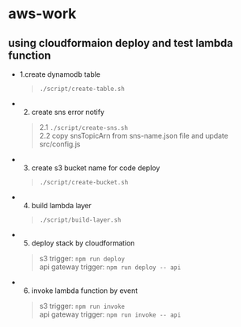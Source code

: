 # aws-work
## using cloudformaion deploy and test lambda function
* 1.create dynamodb table
  > ```./script/create-table.sh```
* 2. create sns error notify   
  > 2.1 ```./script/create-sns.sh```  
    2.2 copy snsTopicArn from sns-name.json file and update src/config.js 
* 3. create s3 bucket name for code deploy
  > ```./script/create-bucket.sh```
* 4. build lambda layer
  > ```./script/build-layer.sh```
* 5. deploy stack by cloudformation
  > s3 trigger: ```npm run deploy```  
  > api gateway trigger:  ```npm run deploy -- api```
* 6. invoke lambda function by event
  > s3 trigger:  ```npm run invoke```  
  > api gateway trigger:  ```npm run invoke -- api```
